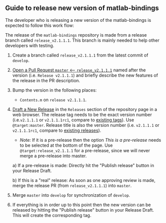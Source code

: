 ## Guide to release new version of matlab-bindings
The developer who is releasing a new version of the matlab-bindings is expected to follow this work flow:

The release of the `matlab-bindings` repository is made from a release branch called `release_v2.1.1.1`. This branch is mainly needed to help other developers with testing.

1. Create a branch called `release_v2.1.1.1` from the latest commit of `develop`.

2. [Open a Pull Request `master` <-- `release_v2.1.1.1`](https://github.com/precice/matlab-bindings/compare/master...master) named after the version (i.e. `Release v2.1.1.1`) and briefly describe the new features of the release in the PR description.

3. Bump the version in the following places:

    * `Contents.m` on `release v2.1.1.1`.

4. [Draft a New Release](https://github.com/precice/matlab-bindings/releases/new) in the `Releases` section of the repository page in a web browser. The release tag needs to be the exact version number (i.e.`v2.1.1.1` or `v2.1.1.1rc1`, compare to [existing tags](https://github.com/precice/python-bindings/tags)). Use `@target:master`. Release title is also the version number (i.e. `v2.1.1.1` or `v2.1.1.1rc1`, compare to [existing releases](https://github.com/precice/matlab-bindings/tags)). 

    * *Note:* If it is a pre-release then the option *This is a pre-release* needs to be selected at the bottom of the page. Use `@target:release_v2.1.1.1` for a pre-release, since we will never merge a pre-release into master.

    a) If a pre-release is made: Directly hit the "Publish release" button in your Release Draft.

    b) If this is a "real" release: As soon as one approving review is made, merge the release PR (from `release_v2.1.1.1`) into `master`.

6. Merge `master` into `develop` for synchronization of `develop`.

7. If everything is in order up to this point then the new version can be released by hitting the "Publish release" button in your Release Draft. This will create the corresponding tag.
